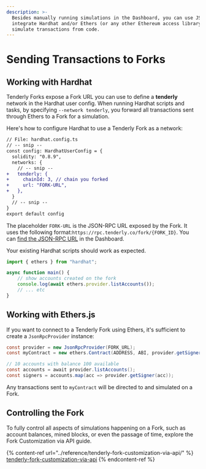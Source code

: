 ```yaml
---
description: >-
  Besides manually running simulations in the Dashboard, you can use JSON-RPC to
  integrate Hardhat and/or Ethers (or any other Ethereum access library) and
  simulate transactions from code.
---
```


# Sending Transactions to Forks

## Working with Hardhat

Tenderly Forks expose a Fork URL you can use to define a **tenderly** network in the Hardhat user config. When running Hardhat scripts and tasks, by specifying `--network tenderly`, you forward all transactions sent through Ethers to a Fork for a simulation.

Here's how to configure Hardhat to use a Tenderly Fork as a network:

```diff
// File: hardhat.config.ts
// -- snip --
const config: HardhatUserConfig = {
  solidity: "0.8.9",
  networks: {
    // -- snip --
+   tenderly: {
+     chainId: 3, // chain you forked
+     url: "FORK-URL",
+   },
  }
  // -- snip --
}
export default config
```

The placeholder `FORK-URL` is the JSON-RPC URL exposed by the Fork. It uses the following format:`https://rpc.tenderly.co/fork/{FORK_ID}`. You can [find the JSON-RPC URL](how-to-get-a-fork-json-rpc-url-and-id.md) in the Dashboard.

Your existing Hardhat scripts should work as expected.

```javascript
import { ethers } from "hardhat";

async function main() {
    // show accounts created on the fork
    console.log(await ethers.provider.listAccounts());
    // ... etc
}
```

## Working with Ethers.js

If you want to connect to a Tenderly Fork using Ethers, it's sufficient to create a `JsonRpcProvider` instance:

```java
const provider = new JsonRpcProvider(FORK_URL);
const myContract = new ethers.Contract(ADDRESS, ABI, provider.getSigner());

// 10 accounts with balance 100 available
const accounts = await provider.listAccounts();
const signers = accounts.map(acc => provider.getSigner(acc));

```

Any transactions sent to `myContract` will be directed to and simulated on a Fork.

## Controlling the Fork

To fully control all aspects of simulations happening on a Fork, such as account balances, mined blocks, or even the passage of time, explore the Fork Customization via API guide.

{% content-ref url="../reference/tenderly-fork-customization-via-api/" %}
[tenderly-fork-customization-via-api](../reference/tenderly-fork-customization-via-api/)
{% endcontent-ref %}
